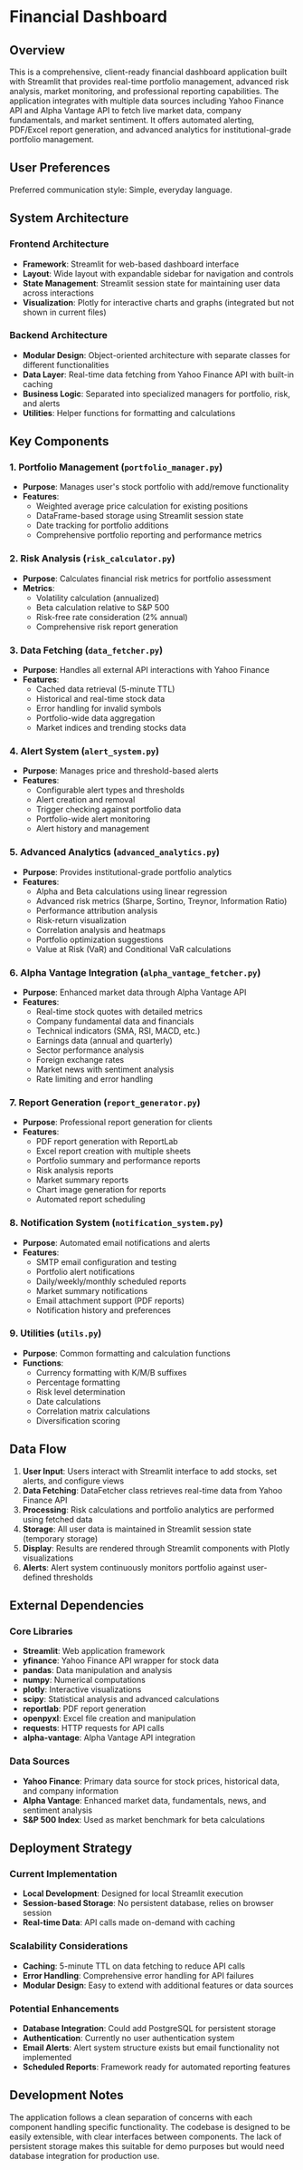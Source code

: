 # Financial Dashboard

## Overview

This is a comprehensive, client-ready financial dashboard application built with Streamlit that provides real-time portfolio management, advanced risk analysis, market monitoring, and professional reporting capabilities. The application integrates with multiple data sources including Yahoo Finance API and Alpha Vantage API to fetch live market data, company fundamentals, and market sentiment. It offers automated alerting, PDF/Excel report generation, and advanced analytics for institutional-grade portfolio management.

## User Preferences

Preferred communication style: Simple, everyday language.

## System Architecture

### Frontend Architecture
- **Framework**: Streamlit for web-based dashboard interface
- **Layout**: Wide layout with expandable sidebar for navigation and controls
- **State Management**: Streamlit session state for maintaining user data across interactions
- **Visualization**: Plotly for interactive charts and graphs (integrated but not shown in current files)

### Backend Architecture
- **Modular Design**: Object-oriented architecture with separate classes for different functionalities
- **Data Layer**: Real-time data fetching from Yahoo Finance API with built-in caching
- **Business Logic**: Separated into specialized managers for portfolio, risk, and alerts
- **Utilities**: Helper functions for formatting and calculations

## Key Components

### 1. Portfolio Management (`portfolio_manager.py`)
- **Purpose**: Manages user's stock portfolio with add/remove functionality
- **Features**: 
  - Weighted average price calculation for existing positions
  - DataFrame-based storage using Streamlit session state
  - Date tracking for portfolio additions
  - Comprehensive portfolio reporting and performance metrics

### 2. Risk Analysis (`risk_calculator.py`)
- **Purpose**: Calculates financial risk metrics for portfolio assessment
- **Metrics**:
  - Volatility calculation (annualized)
  - Beta calculation relative to S&P 500
  - Risk-free rate consideration (2% annual)
  - Comprehensive risk report generation

### 3. Data Fetching (`data_fetcher.py`)
- **Purpose**: Handles all external API interactions with Yahoo Finance
- **Features**:
  - Cached data retrieval (5-minute TTL)
  - Historical and real-time stock data
  - Error handling for invalid symbols
  - Portfolio-wide data aggregation
  - Market indices and trending stocks data

### 4. Alert System (`alert_system.py`)
- **Purpose**: Manages price and threshold-based alerts
- **Features**:
  - Configurable alert types and thresholds
  - Alert creation and removal
  - Trigger checking against portfolio data
  - Portfolio-wide alert monitoring
  - Alert history and management

### 5. Advanced Analytics (`advanced_analytics.py`)
- **Purpose**: Provides institutional-grade portfolio analytics
- **Features**:
  - Alpha and Beta calculations using linear regression
  - Advanced risk metrics (Sharpe, Sortino, Treynor, Information Ratio)
  - Performance attribution analysis
  - Risk-return visualization
  - Correlation analysis and heatmaps
  - Portfolio optimization suggestions
  - Value at Risk (VaR) and Conditional VaR calculations

### 6. Alpha Vantage Integration (`alpha_vantage_fetcher.py`)
- **Purpose**: Enhanced market data through Alpha Vantage API
- **Features**:
  - Real-time stock quotes with detailed metrics
  - Company fundamental data and financials
  - Technical indicators (SMA, RSI, MACD, etc.)
  - Earnings data (annual and quarterly)
  - Sector performance analysis
  - Foreign exchange rates
  - Market news with sentiment analysis
  - Rate limiting and error handling

### 7. Report Generation (`report_generator.py`)
- **Purpose**: Professional report generation for clients
- **Features**:
  - PDF report generation with ReportLab
  - Excel report creation with multiple sheets
  - Portfolio summary and performance reports
  - Risk analysis reports
  - Market summary reports
  - Chart image generation for reports
  - Automated report scheduling

### 8. Notification System (`notification_system.py`)
- **Purpose**: Automated email notifications and alerts
- **Features**:
  - SMTP email configuration and testing
  - Portfolio alert notifications
  - Daily/weekly/monthly scheduled reports
  - Market summary notifications
  - Email attachment support (PDF reports)
  - Notification history and preferences

### 9. Utilities (`utils.py`)
- **Purpose**: Common formatting and calculation functions
- **Functions**:
  - Currency formatting with K/M/B suffixes
  - Percentage formatting
  - Risk level determination
  - Date calculations
  - Correlation matrix calculations
  - Diversification scoring

## Data Flow

1. **User Input**: Users interact with Streamlit interface to add stocks, set alerts, and configure views
2. **Data Fetching**: DataFetcher class retrieves real-time data from Yahoo Finance API
3. **Processing**: Risk calculations and portfolio analytics are performed using fetched data
4. **Storage**: All user data is maintained in Streamlit session state (temporary storage)
5. **Display**: Results are rendered through Streamlit components with Plotly visualizations
6. **Alerts**: Alert system continuously monitors portfolio against user-defined thresholds

## External Dependencies

### Core Libraries
- **Streamlit**: Web application framework
- **yfinance**: Yahoo Finance API wrapper for stock data
- **pandas**: Data manipulation and analysis
- **numpy**: Numerical computations
- **plotly**: Interactive visualizations
- **scipy**: Statistical analysis and advanced calculations
- **reportlab**: PDF report generation
- **openpyxl**: Excel file creation and manipulation
- **requests**: HTTP requests for API calls
- **alpha-vantage**: Alpha Vantage API integration

### Data Sources
- **Yahoo Finance**: Primary data source for stock prices, historical data, and company information
- **Alpha Vantage**: Enhanced market data, fundamentals, news, and sentiment analysis
- **S&P 500 Index**: Used as market benchmark for beta calculations

## Deployment Strategy

### Current Implementation
- **Local Development**: Designed for local Streamlit execution
- **Session-based Storage**: No persistent database, relies on browser session
- **Real-time Data**: API calls made on-demand with caching

### Scalability Considerations
- **Caching**: 5-minute TTL on data fetching to reduce API calls
- **Error Handling**: Comprehensive error handling for API failures
- **Modular Design**: Easy to extend with additional features or data sources

### Potential Enhancements
- **Database Integration**: Could add PostgreSQL for persistent storage
- **Authentication**: Currently no user authentication system
- **Email Alerts**: Alert system structure exists but email functionality not implemented
- **Scheduled Reports**: Framework ready for automated reporting features

## Development Notes

The application follows a clean separation of concerns with each component handling specific functionality. The codebase is designed to be easily extensible, with clear interfaces between components. The lack of persistent storage makes this suitable for demo purposes but would need database integration for production use.